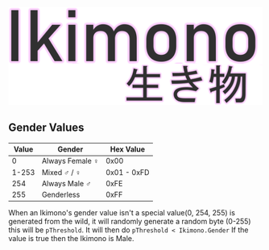![ikimono](https://github.com/theopathy/Dusk/blob/master/projects/Ikimono/misc/Ikimono.png?raw=true)
## Gender Values
| Value | Gender  |Hex Value |
| ------------ | ------------ | ------------ |
|  0  |  Always Female ♀ | 0x00|
|  1-253 | Mixed ♂ / ♀  | 0x01 - 0xFD|
|  254 |  Always Male ♂ | 0xFE |
|  255 |  Genderless | 0xFF |

When an Ikimono's gender value isn't a special value(0, 254, 255) is generated from the wild, it will randomly generate a random byte (0-255) this will be `pThreshold`. It will then do `pThreshold < Ikimono.Gender` If the value is true then the Ikimono is Male.
